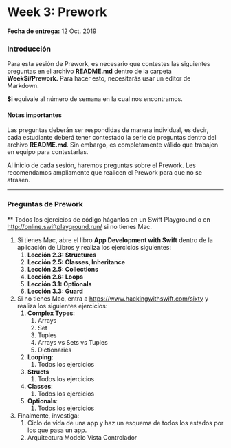 # Week 3: Prework

**Fecha de entrega:** 12 Oct. 2019

### Introducción 

Para esta sesión de Prework, es necesario que contestes las siguientes preguntas en el archivo **README.md** dentro de la carpeta **Week$i/Prework.** Para hacer esto, necesitarás usar un editor de Markdown. 

**$i** equivale al número de semana en la cual nos encontramos. 

#### **Notas importantes** 

Las preguntas deberán ser respondidas de manera individual, es decir, cada estudiante deberá tener contestado la serie de preguntas dentro del  archivo **README.md**. Sin embargo, es completamente válido que trabajen en equipo para contestarlas. 

Al inicio de cada sesión, haremos preguntas sobre el Prework. Les recomendamos ampliamente que realicen el Prework para que no se atrasen. 

---

### Preguntas de Prework 

** Todos los ejercicios de código háganlos en un Swift Playground o en http://online.swiftplayground.run/ si no tienes Mac. 

1. Si tienes Mac, abre el libro **App Development with Swift** dentro de la aplicación de Libros y realiza los ejercicios siguientes: 
   1. **Lección 2.3: Structures**
   2. **Lección 2.5: Classes, Inheritance**
   3. **Lección 2.5: Collections**
   4. **Lección 2.6: Loops**
   5. **Lección 3.1: Optionals**
   6. **Lección 3.3: Guard**
2. Si no tienes Mac, entra a https://www.hackingwithswift.com/sixty  y realiza los siguientes ejercicios: 
   1. **Complex Types**:
      1. Arrays
      2. Set 
      3. Tuples
      4. Arrays vs Sets vs Tuples 
      5. Dictionaries
   2. **Looping**: 
      1. Todos los ejercicios 
   3. **Structs**
      1. Todos los ejercicios
   4. **Classes**:
      1. Todos los ejercicios 
   5. **Optionals**:
      1. Todos los ejercicios
3. Finalmente, investiga: 
   1. Ciclo de vida de una app y haz un esquema de todos los estados por los que pasa un app. 
   2. Arquitectura Modelo Vista Controlador